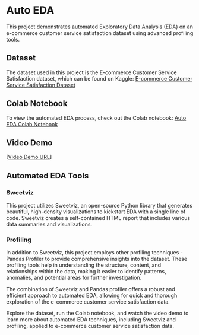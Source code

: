 # Auto EDA

This project demonstrates automated Exploratory Data Analysis (EDA) on an e-commerce customer service satisfaction dataset using advanced profiling tools.

## Dataset
The dataset used in this project is the E-commerce Customer Service Satisfaction dataset, which can be found on Kaggle:
[E-commerce Customer Service Satisfaction Dataset](https://www.kaggle.com/datasets/ddosad/ecommerce-customer-service-satisfaction)

## Colab Notebook
To view the automated EDA process, check out the Colab notebook:
[Auto EDA Colab Notebook](https://colab.research.google.com/drive/1OjejEJhtac8am_2s8dvz5yGmFE4I5tYM?usp=sharing)


## Video Demo
[[Video Demo URL](https://drive.google.com/file/d/1Nu_tHVFhIy-wakY5CRyUJp6VY5ZOIsXc/view?usp=sharing)]


## Automated EDA Tools

### Sweetviz
This project utilizes Sweetviz, an open-source Python library that generates beautiful, high-density visualizations to kickstart EDA with a single line of code. Sweetviz creates a self-contained HTML report that includes various data summaries and visualizations.

### Profiling
In addition to Sweetviz, this project employs other profiling techniques - Pandas Profiler to provide comprehensive insights into the dataset. These profiling tools help in understanding the structure, content, and relationships within the data, making it easier to identify patterns, anomalies, and potential areas for further investigation.

The combination of Sweetviz and Pandas profiler offers a robust and efficient approach to automated EDA, allowing for quick and thorough exploration of the e-commerce customer service satisfaction data.

Explore the dataset, run the Colab notebook, and watch the video demo to learn more about automated EDA techniques, including Sweetviz and profiling, applied to e-commerce customer service satisfaction data.